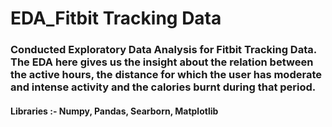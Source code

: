 # EDA_Fitbit Tracking Data

### Conducted Exploratory Data Analysis for Fitbit Tracking Data. The EDA here gives us the insight about the relation between the active hours, the distance for which the user has moderate and intense activity and the calories burnt during that period.

#### Libraries :- Numpy, Pandas, Searborn, Matplotlib
